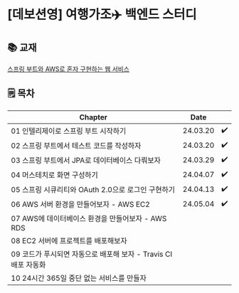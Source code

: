 # [데보션영] 여행가조✈️ 백엔드 스터디

## 📚 교재
[스프링 부트와 AWS로 혼자 구현하는 웹 서비스](https://m.yes24.com/Goods/Detail/83849117)

## 🗒️ 목차
|Chapter|Date||
|---------|---------|----|
|01 인텔리제이로 스프링 부트 시작하기|24.03.20|✔️|
|02 스프링 부트에서 테스트 코드를 작성하자|24.03.20|✔️|
|03 스프링 부트에서 JPA로 데이터베이스 다뤄보자|24.03.29|✔️|
|04 머스테치로 화면 구성하기|24.04.07|✔️|
|05 스프링 시큐리티와 OAuth 2.0으로 로그인 구현하기|24.04.13|✔️|
|06 AWS 서버 환경을 만들어보자 - AWS EC2|24.05.04|✔️|
|07 AWS에 데이터베이스 환경을 만들어보자 - AWS RDS|||
|08 EC2 서버에 프로젝트를 배포해보자|||
|09 코드가 푸시되면 자동으로 배포해 보자 - Travis CI 배포 자동화|||
|10 24시간 365일 중단 없는 서비스를 만들자|||
